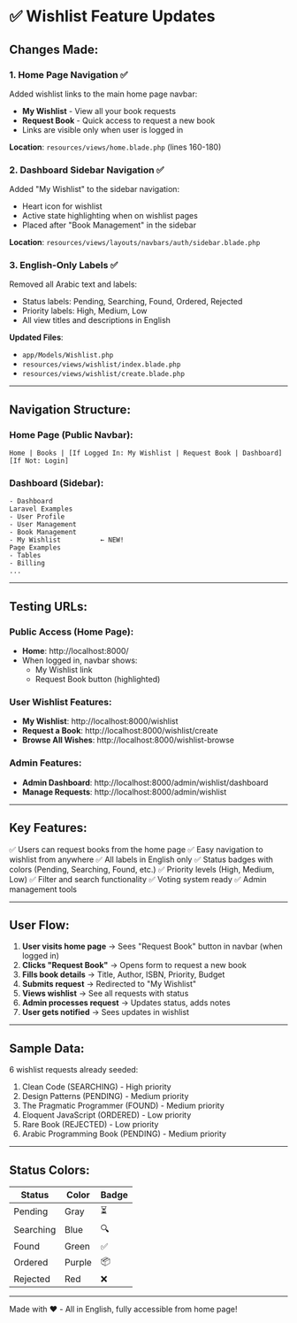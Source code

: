 # ✅ Wishlist Feature Updates

## Changes Made:

### 1. **Home Page Navigation** ✅
Added wishlist links to the main home page navbar:
- **My Wishlist** - View all your book requests
- **Request Book** - Quick access to request a new book
- Links are visible only when user is logged in

**Location**: `resources/views/home.blade.php` (lines 160-180)

### 2. **Dashboard Sidebar Navigation** ✅
Added "My Wishlist" to the sidebar navigation:
- Heart icon for wishlist
- Active state highlighting when on wishlist pages
- Placed after "Book Management" in the sidebar

**Location**: `resources/views/layouts/navbars/auth/sidebar.blade.php`

### 3. **English-Only Labels** ✅
Removed all Arabic text and labels:
- Status labels: Pending, Searching, Found, Ordered, Rejected
- Priority labels: High, Medium, Low
- All view titles and descriptions in English

**Updated Files**:
- `app/Models/Wishlist.php`
- `resources/views/wishlist/index.blade.php`
- `resources/views/wishlist/create.blade.php`

---

## Navigation Structure:

### Home Page (Public Navbar):
```
Home | Books | [If Logged In: My Wishlist | Request Book | Dashboard] [If Not: Login]
```

### Dashboard (Sidebar):
```
- Dashboard
Laravel Examples
- User Profile
- User Management
- Book Management
- My Wishlist          ← NEW!
Page Examples
- Tables
- Billing
...
```

---

## Testing URLs:

### Public Access (Home Page):
- **Home**: http://localhost:8000/
- When logged in, navbar shows:
  - My Wishlist link
  - Request Book button (highlighted)

### User Wishlist Features:
- **My Wishlist**: http://localhost:8000/wishlist
- **Request a Book**: http://localhost:8000/wishlist/create
- **Browse All Wishes**: http://localhost:8000/wishlist-browse

### Admin Features:
- **Admin Dashboard**: http://localhost:8000/admin/wishlist/dashboard
- **Manage Requests**: http://localhost:8000/admin/wishlist

---

## Key Features:

✅ Users can request books from the home page
✅ Easy navigation to wishlist from anywhere
✅ All labels in English only
✅ Status badges with colors (Pending, Searching, Found, etc.)
✅ Priority levels (High, Medium, Low)
✅ Filter and search functionality
✅ Voting system ready
✅ Admin management tools

---

## User Flow:

1. **User visits home page** → Sees "Request Book" button in navbar (when logged in)
2. **Clicks "Request Book"** → Opens form to request a new book
3. **Fills book details** → Title, Author, ISBN, Priority, Budget
4. **Submits request** → Redirected to "My Wishlist"
5. **Views wishlist** → See all requests with status
6. **Admin processes request** → Updates status, adds notes
7. **User gets notified** → Sees updates in wishlist

---

## Sample Data:

6 wishlist requests already seeded:
1. Clean Code (SEARCHING) - High priority
2. Design Patterns (PENDING) - Medium priority
3. The Pragmatic Programmer (FOUND) - Medium priority
4. Eloquent JavaScript (ORDERED) - Low priority
5. Rare Book (REJECTED) - Low priority
6. Arabic Programming Book (PENDING) - Medium priority

---

## Status Colors:

| Status | Color | Badge |
|--------|-------|-------|
| Pending | Gray | ⏳ |
| Searching | Blue | 🔍 |
| Found | Green | ✅ |
| Ordered | Purple | 📦 |
| Rejected | Red | ❌ |

---

Made with ❤️ - All in English, fully accessible from home page! 